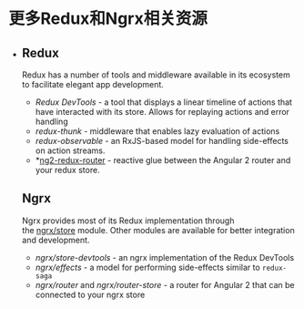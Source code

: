 # 更多Redux和Ngrx相关资源

- ## Redux

  Redux has a number of tools and middleware available in its ecosystem to facilitate elegant app development.

  - *Redux DevTools* - a tool that displays a linear timeline of actions that have interacted with its store. Allows for replaying actions and error handling
  - *redux-thunk* - middleware that enables lazy evaluation of actions
  - *redux-observable* - an RxJS-based model for handling side-effects on action streams.
  - *[ng2-redux-router](https://github.com/dagstuan/ng2-redux-router) - reactive glue between the Angular 2 router and your redux store.

  ## Ngrx

  Ngrx provides most of its Redux implementation through the [ngrx/store](https://github.com/ngrx/store) module. Other modules are available for better integration and development.

  - *ngrx/store-devtools* - an ngrx implementation of the Redux DevTools
  - *ngrx/effects* - a model for performing side-effects similar to `redux-saga`
  - *ngrx/router* and *ngrx/router-store* - a router for Angular 2 that can be connected to your ngrx store